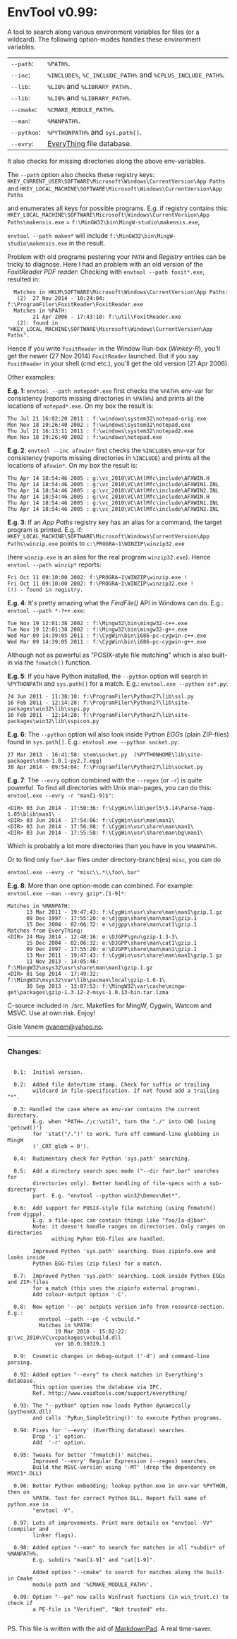 EnvTool v0.99:
==============

A tool to search along various environment variables for files (or a wildcard). The following option-modes handles
these environment variables:

<table border=0 cellspacing=0>
  <tr>
    <td><tt>--path</tt>:</td> <td><tt>%PATH%</tt>.</td>
  </tr>
  <tr>
    <td><tt>--inc</tt>:</td> <td><tt>%INCLUDE%</tt>, <tt>%C_INCLUDE_PATH%</tt> and <tt>%CPLUS_INCLUDE_PATH%</tt>.</td>
  </tr>
  <tr>
    <td><tt>--lib</tt>:</td> <td><tt>%LIB%</tt> and <tt>%LIBRARY_PATH%.</tt></td>
  </tr>
  <tr>
    <td><tt>--lib</tt>:</td> <td><tt>%LIB%</tt> and <tt>%LIBRARY_PATH%</tt>.</td>
  </tr>
  <tr>
    <td><tt>--cmake</tt>:</td> <td><tt>%CMAKE_MODULE_PATH%</tt>.</td>
  </tr>
  <tr>
    <td><tt>--man</tt>:</td> <td><tt>%MANPATH%</tt>.</td>
  </tr>
  <tr>
    <td><tt>--python</tt>:</td> <td><tt>%PYTHONPATH%</tt> and <tt>sys.path[]</tt>.</td>
  </tr>
  <tr>
    <td><tt>--evry</tt>:</td> <td><a href="http://www.voidtools.com/support/everything/">EveryThing</a> file database.</td>
  </tr>
</table>

It also checks for missing directories along the above env-variables.

The `--path` option also checks these registry keys:
  `HKEY_CURRENT_USER\SOFTWARE\Microsoft\Windows\CurrentVersion\App Paths` and
  `HKEY_LOCAL_MACHINE\SOFTWARE\Microsoft\Windows\CurrentVersion\App Paths`

and enumerates all keys for possible programs. E.g. if registry contains this:
  `HKEY_LOCAL_MACHINE\SOFTWARE\Microsoft\Windows\CurrentVersion\App Paths\makensis.exe` =
   `f:\MinGW32\bin\MingW-studio\makensis.exe`,

`envtool --path maken*` will include `f:\MinGW32\bin\MingW-studio\makensis.exe`
in the result.

Problem with old programs pestering your `PATH` and *Registry* entries can be tricky
to diagnose. Here I had an problem with an old version of the *FoxitReader PDF reader*:
Checking with `envtool --path foxit*.exe`, resulted in:
```
  Matches in HKLM\SOFTWARE\Microsoft\Windows\CurrentVersion\App Paths:
   (2)  27 Nov 2014 - 10:24:04: f:\ProgramFiler\FoxitReader\FoxitReader.exe
  Matches in %PATH:
        21 Apr 2006 - 17:43:10: f:\util\FoxitReader.exe
   (2): found in "HKEY_LOCAL_MACHINE\SOFTWARE\Microsoft\Windows\CurrentVersion\App Paths".
```

Hence if you write `FoxitReader` in the Window Run-box (*Winkey-R*), you'll get the
newer (27 Nov 2014) `FoxitReader` launched. But if you say `FoxitReader` in your shell
(cmd etc.), you'll get the old version (21 Apr 2006).

Other examples:

**E.g. 1**: `envtool --path notepad*.exe` first checks the `%PATH%` env-var
 for consistency (reports missing directories in `%PATH%`) and prints
 all the locations of `notepad*.exe`. On my box the result is:
```
Thu Jul 21 16:02:20 2011 : f:\windows\system32\notepad-orig.exe
Mon Nov 18 19:26:40 2002 : f:\windows\system32\notepad.exe
Thu Jul 21 16:13:11 2011 : f:\windows\system32\notepad2.exe
Mon Nov 18 19:26:40 2002 : f:\windows\notepad.exe
```

**E.g. 2**: `envtool --inc afxwin*` first checks the `%INCLUDE%` env-var
for consistency (reports missing directories in `%INCLUDE`) and prints
all the locations of `afxwin*`. On my box the result is:
```
Thu Apr 14 18:54:46 2005 : g:\vc_2010\VC\AtlMfc\include\AFXWIN.H
Thu Apr 14 18:54:46 2005 : g:\vc_2010\VC\AtlMfc\include\AFXWIN1.INL
Thu Apr 14 18:54:46 2005 : g:\vc_2010\VC\AtlMfc\include\AFXWIN2.INL
Thu Apr 14 18:54:46 2005 : g:\vc_2010\VC\AtlMfc\include\AFXWIN.H
Thu Apr 14 18:54:46 2005 : g:\vc_2010\VC\AtlMfc\include\AFXWIN1.INL
Thu Apr 14 18:54:46 2005 : g:\vc_2010\VC\AtlMfc\include\AFXWIN2.INL
```

**E.g. 3**: If an *App Paths* registry key has an alias for a command, the target
program is printed. E.g. if:
`HKEY_LOCAL_MACHINE\SOFTWARE\Microsoft\Windows\CurrentVersion\App Paths\winzip.exe`
points to `c:\PROGRA~1\WINZIP\winzip32.exe`

(here `winzip.exe` is an alias for the real program `winzip32.exe`). Hence
`envtool --path winzip*` reports:
```
Fri Oct 11 09:10:00 2002: f:\PROGRA~1\WINZIP\winzip.exe !
Fri Oct 11 09:10:00 2002: f:\PROGRA~1\WINZIP\winzip32.exe !
(!) - found in registry.
```

**E.g. 4**: It's pretty amazing what the *FindFile()* API in Windows can do. E.g.:
`envtool --path *-?++.exe`:
```
Tue Nov 19 12:01:38 2002 : f:\Mingw32\bin\mingw32-c++.exe
Tue Nov 19 12:01:38 2002 : f:\Mingw32\bin\mingw32-g++.exe
Wed Mar 09 14:39:05 2011 : f:\CygWin\bin\i686-pc-cygwin-c++.exe
Wed Mar 09 14:39:05 2011 : f:\CygWin\bin\i686-pc-cygwin-g++.exe
```

Although not as powerful as "POSIX-style file matching" which is also built-in
via the `fnmatch()` function.


**E.g. 5**: If you have Python installed, the `--python` option will search in
`%PYTHONPATH` and `sys.path[]` for a match. E.g.:
`envtool.exe --python ss*.py`:
```
24 Jun 2011 - 11:38:10: f:\ProgramFiler\Python27\lib\ssl.py
16 Feb 2011 - 12:14:28: f:\ProgramFiler\Python27\lib\site-packages\win32\lib\sspi.py
16 Feb 2011 - 12:14:28: f:\ProgramFiler\Python27\lib\site-packages\win32\lib\sspicon.py
```

**E.g. 6**: The `--python` option wil also look inside Python *EGG*s (plain ZIP-files) found
in `sys.path[]`. E.g.:
`envtool.exe --python socket.py`:
```
27 Mar 2013 - 16:41:58: stem\socket.py  (%PYTHONHOME\lib\site-packages\stem-1.0.1-py2.7.egg)
30 Apr 2014 - 09:54:04: f:\Programfiler\Python27\lib\socket.py
```

**E.g. 7**: The `--evry` option combined with the `--regex` (or `-r`) is quite powerful. To find
all directories with Unix man-pages, you can do this:
`envtool.exe --evry -r "man[1-9]$"`:
```
<DIR> 03 Jun 2014 - 17:50:36: f:\CygWin\lib\perl5\5.14\Parse-Yapp-1.05\blib\man1\
<DIR> 03 Jun 2014 - 17:54:06: f:\CygWin\usr\man\man1\
<DIR> 03 Jun 2014 - 17:56:08: f:\CygWin\usr\share\man\man1\
<DIR> 03 Jun 2014 - 17:55:58: f:\CygWin\usr\share\man\bg\man1\
```

Which is probably a lot more directories than you have in you `%MANPATH%`.

Or to find only `foo*.bar` files under directory-branch(es) `misc`, you can do
```
envtool.exe --evry -r "misc\\.*\\foo\.bar"
```

**E.g. 8**: More than one option-mode can combined. For example:
`envtool.exe --man --evry gzip*.[1-9]*`:
```
Matches in %MANPATH:
      13 Mar 2011 - 19:47:43: f:\CygWin\usr\share\man\man1\gzip.1.gz
      09 Dec 1997 - 17:55:20: e:\djgpp\share\man\man1\gzip.1
      15 Dec 2004 - 02:06:32: e:\djgpp\share\man\cat1\gzip.1
Matches from EveryThing:
<DIR> 24 May 2014 - 12:48:16: e:\DJGPP\gnu\gzip-1.3-3\
      15 Dec 2004 - 02:06:32: e:\DJGPP\share\man\cat1\gzip.1
      09 Dec 1997 - 17:55:20: e:\DJGPP\share\man\man1\gzip.1
      13 Mar 2011 - 19:47:43: f:\CygWin\usr\share\man\man1\gzip.1.gz
      11 Nov 2013 - 14:05:46: f:\MingW32\msys32\usr\share\man\man1\gzip.1.gz
<DIR> 01 Sep 2014 - 17:49:32: f:\MingW32\msys32\var\lib\pacman\local\gzip-1.6-1\
      30 Sep 2013 - 13:07:53: f:\MingW32\var\cache\mingw-get\packages\gzip-1.3.12-2-msys-1.0.13-bin.tar.lzma
```

C-source included in ./src. Makefiles for MingW, Cygwin, Watcom and MSVC. Use at own
risk. Enjoy!

  Gisle Vanem <gvanem@yahoo.no>.

-------------------------------------------------------------------

### Changes:
```

  0.1:  Initial version.

  0.2:  Added file date/time stamp. Check for suffix or trailing
        wildcard in file-specification. If not found add a trailing "*".

  0.3: Handled the case where an env-var contains the current directory.
        E.g. when "PATH=./;c:\util", turn the "./" into CWD (using 'getcwd()')
        for 'stat("/.")' to work. Turn off command-line globbing in MingW
        ('_CRT_glob = 0').

  0.4:  Rudimentary check for Python 'sys.path' searching.

  0.5:  Add a directory search spec mode ("--dir foo*.bar" searches for
        directories only). Better handling of file-specs with a sub-directory
        part. E.g. "envtool --python win32\Demos\Net*".

  0.6:  Add support for POSIX-style file matching (using fnmatch() from djgpp).
        E.g. a file-spec can contain things like "foo/[a-d]bar".
        Note: it doesn't handle ranges on directories. Only ranges on directories
              withing Pyhon EGG-files are handled.

        Improved Python 'sys.path' searching. Uses zipinfo.exe and looks inside
        Python EGG-files (zip files) for a match.

  0.7:  Improved Python 'sys.path' searching. Look inside Python EGGs and ZIP-files
        for a match (this uses the zipinfo external program).
        Add colour-output option '-C'.

  0.8:  New option '--pe' outputs version info from resource-section. E.g.:
          envtool --path --pe -C vcbuild.*
          Matches in %PATH:
               19 Mar 2010 - 15:02:22: g:\vc_2010\VC\vcpackages\vcbuild.dll
               ver 10.0.30319.1

  0.9:  Cosmetic changes in debug-output ('-d') and command-line parsing.

  0.92: Added option "--evry" to check matches in Everything's database.
        This option queries the database via IPC.
        Ref. http://www.voidtools.com/support/everything/

  0.93: The "--python" option now loads Python dynamically (pythonXX.dll)
        and calls 'PyRun_SimpleString()' to execute Python programs.

  0.94: Fixes for '--evry' (EverThing database) searches.
        Drop '-i' option.
        Add  '-r' option.

  0.95: Tweaks for better 'fnmatch()' matches.
        Improved '--evry' Regular Expression (--regex) searches.
        Build the MSVC-version using '-MT' (drop the dependency on MSVC1*.DLL)

  0.96: Better Python embedding; lookup python.exe in env-var %PYTHON, then on
        %PATH. Test for correct Python DLL. Report full name of python.exe in
        "envtool -V".

  0.97: Lots of improvements. Print more details on "envtool -VV" (compiler and
        linker flags).

  0.98: Added option "--man" to search for matches in all *subdir* of %MANPATH%.
        E.g. subdirs "man[1-9]" and "cat[1-9]".

        Added option "--cmake" to search for matches along the built-in Cmake
        module path and '%CMAKE_MODULE_PATH%'.

  0.99: Option "--pe" now calls WinTrust functions (in win_trust.c) to check if
        a PE-file is "Verified", "Not trusted" etc.


```

PS. This file is written with the aid of [MarkdownPad](http://www.markdownpad.com/).
A real time-saver.
